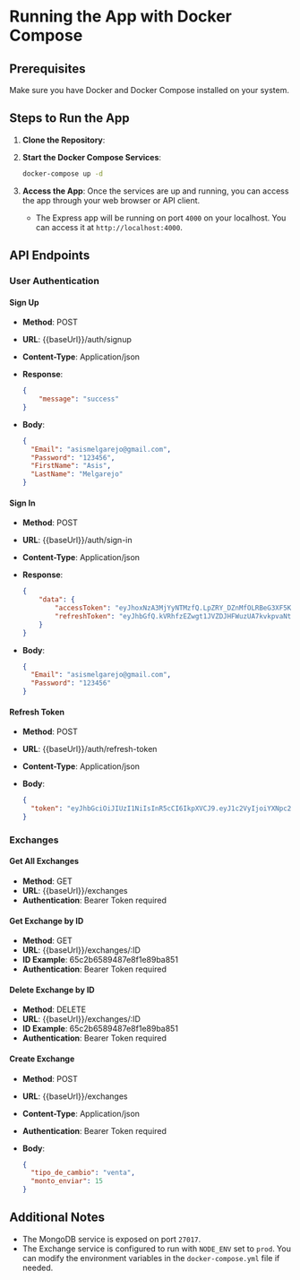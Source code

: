 # Running the App with Docker Compose

## Prerequisites

Make sure you have Docker and Docker Compose installed on your system.

## Steps to Run the App

1. **Clone the Repository**:

2. **Start the Docker Compose Services**:

   ```bash
   docker-compose up -d
   ```

3. **Access the App**:
   Once the services are up and running, you can access the app through your web browser or API client.
   - The Express app will be running on port `4000` on your localhost. You can access it at `http://localhost:4000`.

## API Endpoints

### User Authentication

#### Sign Up

- **Method**: POST
- **URL**: {{baseUrl}}/auth/signup
- **Content-Type**: Application/json
- **Response**:

  ```json
  {
      "message": "success"
  }
  ```

- **Body**:

  ```json
  {
    "Email": "asismelgarejo@gmail.com",
    "Password": "123456",
    "FirstName": "Asis",
    "LastName": "Melgarejo"
  }
  ```

#### Sign In

- **Method**: POST
- **URL**: {{baseUrl}}/auth/sign-in
- **Content-Type**: Application/json
- **Response**:

  ```json
  {
      "data": {
          "accessToken": "eyJhoxNzA3MjYyNTMzfQ.LpZRY_DZnMfOLRBeG3XF5KQ9OGl_DuL9VqPjcZRp_9M",
          "refreshToken": "eyJhbGfQ.kVRhfzEZwgt1JVZDJHFWuzUA7kvkpvaNtRoivPvEoIs"
      }
  }
  ```

- **Body**:

  ```json
  {
    "Email": "asismelgarejo@gmail.com",
    "Password": "123456"
  }
  ```

#### Refresh Token

- **Method**: POST
- **URL**: {{baseUrl}}/auth/refresh-token
- **Content-Type**: Application/json
- **Body**:

  ```json
  {
    "token": "eyJhbGciOiJIUzI1NiIsInR5cCI6IkpXVCJ9.eyJ1c2VyIjoiYXNpc21lbGdhcmVqb0BnbWFpbC5jb20iLCJpYXQiOjE3MDcyMzM3NjF9.2JmD8RUMCx5BXenu6VwKYbenAWTrbVTREqcmJ0rPDDA"
  }
  ```

### Exchanges

#### Get All Exchanges

- **Method**: GET
- **URL**: {{baseUrl}}/exchanges
- **Authentication**: Bearer Token required

#### Get Exchange by ID

- **Method**: GET
- **URL**: {{baseUrl}}/exchanges/:ID
- **ID Example**: 65c2b6589487e8f1e89ba851
- **Authentication**: Bearer Token required

#### Delete Exchange by ID

- **Method**: DELETE
- **URL**: {{baseUrl}}/exchanges/:ID
- **ID Example**: 65c2b6589487e8f1e89ba851
- **Authentication**: Bearer Token required

#### Create Exchange

- **Method**: POST
- **URL**: {{baseUrl}}/exchanges
- **Content-Type**: Application/json
- **Authentication**: Bearer Token required
- **Body**:

  ```json
  {
    "tipo_de_cambio": "venta",
    "monto_enviar": 15
  }
  ```

## Additional Notes

- The MongoDB service is exposed on port `27017`.
- The Exchange service is configured to run with `NODE_ENV` set to `prod`. You can modify the environment variables in the `docker-compose.yml` file if needed.
